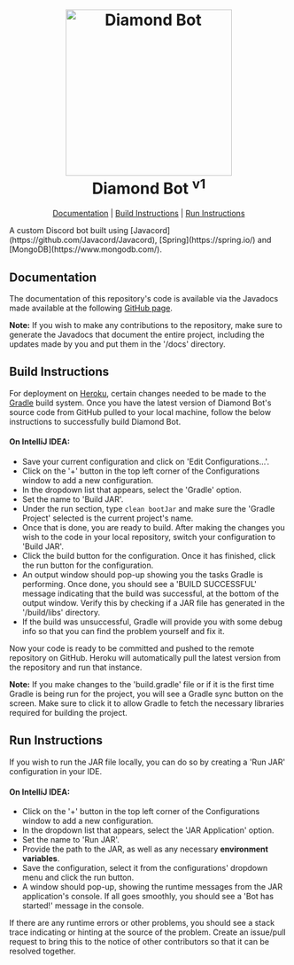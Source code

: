 <h1 align="center">
  <a href="https://github.com/prithvidiamond1/DiamondBot"><img src="https://i.imgur.com/ERxQB6z.png" height=300 alt="Diamond Bot"></a>
  <br>
  Diamond Bot <sup>v1</sup>
</h1>
<p align="center">
  <a href="#documentation">Documentation</a> | <a href="#build-instructions">Build Instructions</a> | <a href="#run-instructions">Run Instructions</a>
</p>
A custom Discord bot built using [Javacord](https://github.com/Javacord/Javacord), [Spring](https://spring.io/) and [MongoDB](https://www.mongodb.com/).

## Documentation
The documentation of this repository's code is available via the Javadocs made available at the following [GitHub page](https://prithvidiamond1.github.io/DiamondBot/).

**Note:** If you wish to make any contributions to the repository, make sure to generate the Javadocs that document the entire project, including the updates made by you and put them in the '/docs' directory.

## Build Instructions

For deployment on [Heroku](https://www.heroku.com/), certain changes needed to be made to the [Gradle](https://gradle.org/) build system. Once you have the latest version of Diamond Bot's source code from GitHub pulled to your local machine, follow the below instructions to successfully build Diamond Bot.

#### On IntelliJ IDEA:

* Save your current configuration and click on 'Edit Configurations...'.
* Click on the '+' button in the top left corner of the Configurations window to add a new configuration.
* In the dropdown list that appears, select the 'Gradle' option.
* Set the name to 'Build JAR'.
* Under the run section, type `clean bootJar` and make sure the 'Gradle Project' selected is the current project's name.
* Once that is done, you are ready to build. After making the changes you wish to the code in your local repository, switch your configuration to 'Build JAR'.
* Click the build button for the configuration. Once it has finished, click the run button for the configuration.
* An output window should pop-up showing you the tasks Gradle is performing. Once done, you should see a 'BUILD SUCCESSFUL' message indicating that the build was successful, at the bottom of the output window. 
Verify this by checking if a JAR file has generated in the '/build/libs' directory.
* If the build was unsuccessful, Gradle will provide you with some debug info so that you can find the problem yourself and fix it.

Now your code is ready to be committed and pushed to the remote repository on GitHub. Heroku will automatically pull the latest version from the repository and run that instance.

**Note:** If you make changes to the 'build.gradle' file or if it is the first time Gradle is being run for the project, you will see a Gradle sync button on the screen. 
Make sure to click it to allow Gradle to fetch the necessary libraries required for building the project.

## Run Instructions

If you wish to run the JAR file locally, you can do so by creating a 'Run JAR' configuration in your IDE.

#### On IntelliJ IDEA:

* Click on the '+' button in the top left corner of the Configurations window to add a new configuration.
* In the dropdown list that appears, select the 'JAR Application' option.
* Set the name to 'Run JAR'.
* Provide the path to the JAR, as well as any necessary **environment variables**.
* Save the configuration, select it from the configurations' dropdown menu and click the run button.
* A window should pop-up, showing the runtime messages from the JAR application's console. If all goes smoothly, you 
should see a 'Bot has started!' message in the console.

If there are any runtime errors or other problems, you should see a stack trace indicating or hinting at the source of the problem. Create an issue/pull request to bring this to the notice of other contributors so that it can be resolved together.
